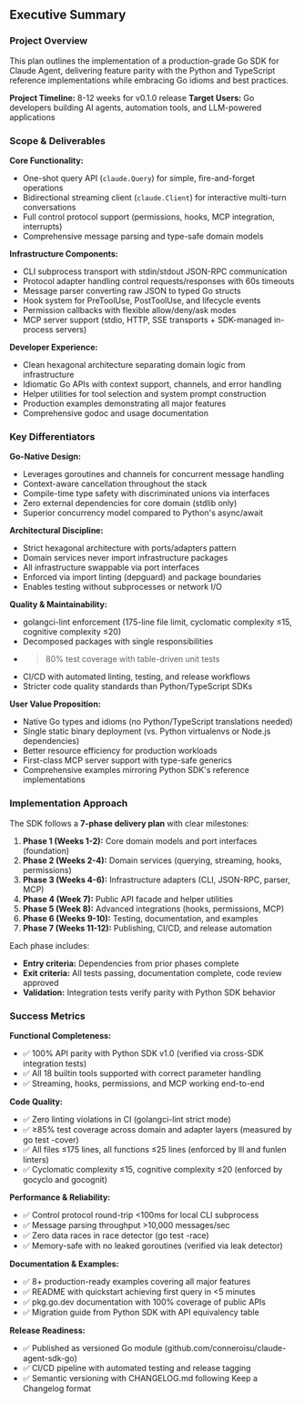 ## Executive Summary

### Project Overview

This plan outlines the implementation of a production-grade Go SDK for Claude Agent, delivering feature parity with the Python and TypeScript reference implementations while embracing Go idioms and best practices.

**Project Timeline:** 8-12 weeks for v0.1.0 release
**Target Users:** Go developers building AI agents, automation tools, and LLM-powered applications

### Scope & Deliverables

**Core Functionality:**
- One-shot query API (`claude.Query`) for simple, fire-and-forget operations
- Bidirectional streaming client (`claude.Client`) for interactive multi-turn conversations
- Full control protocol support (permissions, hooks, MCP integration, interrupts)
- Comprehensive message parsing and type-safe domain models

**Infrastructure Components:**
- CLI subprocess transport with stdin/stdout JSON-RPC communication
- Protocol adapter handling control requests/responses with 60s timeouts
- Message parser converting raw JSON to typed Go structs
- Hook system for PreToolUse, PostToolUse, and lifecycle events
- Permission callbacks with flexible allow/deny/ask modes
- MCP server support (stdio, HTTP, SSE transports + SDK-managed in-process servers)

**Developer Experience:**
- Clean hexagonal architecture separating domain logic from infrastructure
- Idiomatic Go APIs with context support, channels, and error handling
- Helper utilities for tool selection and system prompt construction
- Production examples demonstrating all major features
- Comprehensive godoc and usage documentation

### Key Differentiators

**Go-Native Design:**
- Leverages goroutines and channels for concurrent message handling
- Context-aware cancellation throughout the stack
- Compile-time type safety with discriminated unions via interfaces
- Zero external dependencies for core domain (stdlib only)
- Superior concurrency model compared to Python's async/await

**Architectural Discipline:**
- Strict hexagonal architecture with ports/adapters pattern
- Domain services never import infrastructure packages
- All infrastructure swappable via port interfaces
- Enforced via import linting (depguard) and package boundaries
- Enables testing without subprocesses or network I/O

**Quality & Maintainability:**
- golangci-lint enforcement (175-line file limit, cyclomatic complexity ≤15, cognitive complexity ≤20)
- Decomposed packages with single responsibilities
- >80% test coverage with table-driven unit tests
- CI/CD with automated linting, testing, and release workflows
- Stricter code quality standards than Python/TypeScript SDKs

**User Value Proposition:**
- Native Go types and idioms (no Python/TypeScript translations needed)
- Single static binary deployment (vs. Python virtualenvs or Node.js dependencies)
- Better resource efficiency for production workloads
- First-class MCP server support with type-safe generics
- Comprehensive examples mirroring Python SDK's reference implementations

### Implementation Approach

The SDK follows a **7-phase delivery plan** with clear milestones:

1. **Phase 1 (Weeks 1-2):** Core domain models and port interfaces (foundation)
2. **Phase 2 (Weeks 2-4):** Domain services (querying, streaming, hooks, permissions)
3. **Phase 3 (Weeks 4-6):** Infrastructure adapters (CLI, JSON-RPC, parser, MCP)
4. **Phase 4 (Week 7):** Public API facade and helper utilities
5. **Phase 5 (Week 8):** Advanced integrations (hooks, permissions, MCP)
6. **Phase 6 (Weeks 9-10):** Testing, documentation, and examples
7. **Phase 7 (Weeks 11-12):** Publishing, CI/CD, and release automation

Each phase includes:
- **Entry criteria:** Dependencies from prior phases complete
- **Exit criteria:** All tests passing, documentation complete, code review approved
- **Validation:** Integration tests verify parity with Python SDK behavior

### Success Metrics

**Functional Completeness:**
- ✅ 100% API parity with Python SDK v1.0 (verified via cross-SDK integration tests)
- ✅ All 18 builtin tools supported with correct parameter handling
- ✅ Streaming, hooks, permissions, and MCP working end-to-end

**Code Quality:**
- ✅ Zero linting violations in CI (golangci-lint strict mode)
- ✅ ≥85% test coverage across domain and adapter layers (measured by go test -cover)
- ✅ All files ≤175 lines, all functions ≤25 lines (enforced by lll and funlen linters)
- ✅ Cyclomatic complexity ≤15, cognitive complexity ≤20 (enforced by gocyclo and gocognit)

**Performance & Reliability:**
- ✅ Control protocol round-trip <100ms for local CLI subprocess
- ✅ Message parsing throughput >10,000 messages/sec
- ✅ Zero data races in race detector (go test -race)
- ✅ Memory-safe with no leaked goroutines (verified via leak detector)

**Documentation & Examples:**
- ✅ 8+ production-ready examples covering all major features
- ✅ README with quickstart achieving first query in <5 minutes
- ✅ pkg.go.dev documentation with 100% coverage of public APIs
- ✅ Migration guide from Python SDK with API equivalency table

**Release Readiness:**
- ✅ Published as versioned Go module (github.com/conneroisu/claude-agent-sdk-go)
- ✅ CI/CD pipeline with automated testing and release tagging
- ✅ Semantic versioning with CHANGELOG.md following Keep a Changelog format
